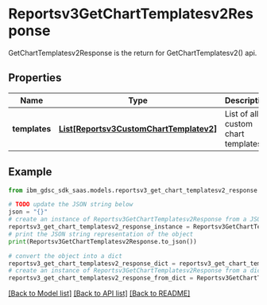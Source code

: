 # Reportsv3GetChartTemplatesv2Response

GetChartTemplatesv2Response is the return for GetChartTemplatesv2() api.

## Properties

Name | Type | Description | Notes
------------ | ------------- | ------------- | -------------
**templates** | [**List[Reportsv3CustomChartTemplatev2]**](Reportsv3CustomChartTemplatev2.md) | List of all custom chart templates. | [optional] 

## Example

```python
from ibm_gdsc_sdk_saas.models.reportsv3_get_chart_templatesv2_response import Reportsv3GetChartTemplatesv2Response

# TODO update the JSON string below
json = "{}"
# create an instance of Reportsv3GetChartTemplatesv2Response from a JSON string
reportsv3_get_chart_templatesv2_response_instance = Reportsv3GetChartTemplatesv2Response.from_json(json)
# print the JSON string representation of the object
print(Reportsv3GetChartTemplatesv2Response.to_json())

# convert the object into a dict
reportsv3_get_chart_templatesv2_response_dict = reportsv3_get_chart_templatesv2_response_instance.to_dict()
# create an instance of Reportsv3GetChartTemplatesv2Response from a dict
reportsv3_get_chart_templatesv2_response_from_dict = Reportsv3GetChartTemplatesv2Response.from_dict(reportsv3_get_chart_templatesv2_response_dict)
```
[[Back to Model list]](../README.md#documentation-for-models) [[Back to API list]](../README.md#documentation-for-api-endpoints) [[Back to README]](../README.md)


